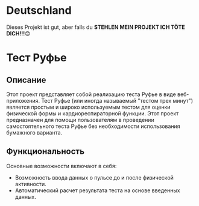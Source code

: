 # Deutschland
Dieses Projekt ist gut, aber falls du **STEHLEN MEIN PROJEKT ICH TÖTE DICH!!!**:blush:

# Тест Руфье

## Описание

Этот проект представляет собой реализацию теста Руфье в виде веб-приложения. Тест Руфье (или иногда называемый "тестом трех минут") является простым и широко используемым тестом для оценки физической формы и кардиореспираторной функции. Этот проект предназначен для помощи пользователям в проведении самостоятельного теста Руфье без необходимости использования бумажного варианта.

## Функциональность

Основные возможности включают в себя:

- Возможность ввода данных о пульсе до и после физической активности.
- Автоматический расчет результата теста на основе введенных данных.
  
